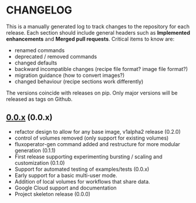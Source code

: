 # CHANGELOG

This is a manually generated log to track changes to the repository for each release.
Each section should include general headers such as **Implemented enhancements**
and **Merged pull requests**. Critical items to know are:

 - renamed commands
 - deprecated / removed commands
 - changed defaults
 - backward incompatible changes (recipe file format? image file format?)
 - migration guidance (how to convert images?)
 - changed behaviour (recipe sections work differently)

The versions coincide with releases on pip. Only major versions will be released as tags on Github.

## [0.0.x](https://github.com/flux-framework/flux-operator/tree/main) (0.0.x)
 - refactor design to allow for any base image, v1alpha2 release (0.2.0)
  - control of volumes removed (only support for existing volumes)
 - fluxoperator-gen command added and restructure for more modular generation (0.1.1)
 - First release supporting experimenting bursting / scaling and customization (0.1.0)
 - Support for automated testing of examples/tests (0.0.x)
  - Early support for a basic multi-user mode.
  - Addition of local volumes for workflows that share data.
  - Google Cloud support and documentation
 - Project skeleton release (0.0.0)
